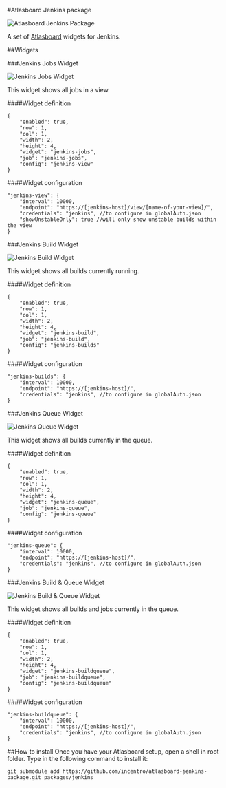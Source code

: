 #Atlasboard Jenkins package

![Atlasboard Jenkins Package](https://github.com/incentro/atlasboard-jenkins-package/raw/master/screenshots/AtlasBoard-Jenkins.png)

A set of [Atlasboard](http://atlasboard.bitbucket.org) widgets for Jenkins.

##Widgets

###Jenkins Jobs Widget

![Jenkins Jobs Widget](https://github.com/incentro/atlasboard-jenkins-package/raw/master/screenshots/AtlasBoard-Jenkins-Widget-Jobs.png)

This widget shows all jobs in a view.

####Widget definition

    {
        "enabled": true,
        "row": 1,
        "col": 1,
        "width": 2,
        "height": 4,
        "widget": "jenkins-jobs",
        "job": "jenkins-jobs",
        "config": "jenkins-view"
    }

####Widget configuration

    "jenkins-view": {
        "interval": 10000,
        "endpoint": "https://[jenkins-host]/view/[name-of-your-view]/",
        "credentials": "jenkins", //to configure in globalAuth.json
        "showUnstableOnly": true //will only show unstable builds within the view
    }

###Jenkins Build Widget

![Jenkins Build Widget](https://github.com/incentro/atlasboard-jenkins-package/raw/master/screenshots/AtlasBoard-Jenkins-Widget-Builds.png)

This widget shows all builds currently running. 

####Widget definition

    {
        "enabled": true,
        "row": 1,
        "col": 1,
        "width": 2,
        "height": 4,
        "widget": "jenkins-build",
        "job": "jenkins-build",
        "config": "jenkins-builds"
    }

####Widget configuration

    "jenkins-builds": {
        "interval": 10000,
        "endpoint": "https://[jenkins-host]/",
        "credentials": "jenkins", //to configure in globalAuth.json
    }

###Jenkins Queue Widget

![Jenkins Queue Widget](https://github.com/incentro/atlasboard-jenkins-package/raw/master/screenshots/AtlasBoard-Jenkins-Widget-Queue.png)

This widget shows all builds currently in the queue. 

####Widget definition

    {
        "enabled": true,
        "row": 1,
        "col": 1,
        "width": 2,
        "height": 4,
        "widget": "jenkins-queue",
        "job": "jenkins-queue",
        "config": "jenkins-queue"
    }

####Widget configuration

    "jenkins-queue": {
        "interval": 10000,
        "endpoint": "https://[jenkins-host]/",
        "credentials": "jenkins", //to configure in globalAuth.json
    }

###Jenkins Build & Queue Widget

![Jenkins Build & Queue Widget](https://github.com/incentro/atlasboard-jenkins-package/raw/master/screenshots/AtlasBoard-Jenkins-Widget-BuildQueue.png)

This widget shows all builds and jobs currently in the queue. 

####Widget definition

    {
        "enabled": true,
        "row": 1,
        "col": 1,
        "width": 2,
        "height": 4,
        "widget": "jenkins-buildqueue",
        "job": "jenkins-buildqueue",
        "config": "jenkins-buildqueue"
    }

####Widget configuration

    "jenkins-buildqueue": {
        "interval": 10000,
        "endpoint": "https://[jenkins-host]/",
        "credentials": "jenkins", //to configure in globalAuth.json
    }

##How to install
Once you have your Atlasboard setup, open a shell in root folder. Type in the following command to install it:

    git submodule add https://github.com/incentro/atlasboard-jenkins-package.git packages/jenkins

